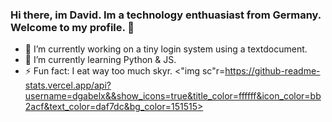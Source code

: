 ### Hi there, im David. Im a technology enthuasiast from Germany. Welcome to my profile. 👋
- 🔭 I’m currently working on a tiny login system using a textdocument.
- 🌱 I’m currently learning Python & JS.
- ⚡ Fun fact: I eat way too much skyr.
<"img sc"r=https://github-readme-stats.vercel.app/api?username=dgabelx&&show_icons=true&title_color=ffffff&icon_color=bb2acf&text_color=daf7dc&bg_color=151515>
